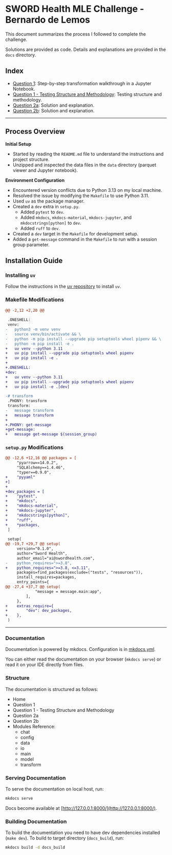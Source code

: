 # SWORD Health MLE Challenge - Bernardo de Lemos

This document summarizes the process I followed to complete the challenge.

Solutions are provided as code. Details and explanations are provided in the `docs` directory.

## Index

- [Question 1](Question_1.ipynb): Step-by-step transformation walkthrough in a Jupyter Notebook.
- [Question 1 - Testing Structure and Methodology](Question_1_Tests.md): Testing structure and methodology.
- [Question 2a](Question_2a.md): Solution and explanation.
- [Question 2b](Question_2b.md): Solution and explanation.

---

## Process Overview

**Initial Setup**
- Started by reading the `README.md` file to understand the instructions and project structure.
- Unzipped and inspected the data files in the `data` directory (parquet viewer and Jupyter notebook).

**Environment Configuration**
- Encountered version conflicts due to Python 3.13 on my local machine.
- Resolved the issue by modifying the `Makefile` to use Python 3.11.
- Used `uv` as the package manager.
- Created a `dev` extra in `setup.py`.
    - Added `pytest` to `dev`.
    - Added `mkdocs`, `mkdocs-material`, `mkdocs-jupyter`, and `mkdocstrings[python]` to `dev`.
    - Added `ruff` to `dev`.
- Created a `dev` target in the `Makefile` for development setup.
- Added a `get-message` command in the `Makefile` to run with a session group parameter.

## Installation Guide

### Installing `uv`
Follow the instructions in the [uv repository](https://github.com/astral-sh/uv) to install `uv`.

### Makefile Modifications

```diff
@@ -2,12 +2,20 @@
 
 .ONESHELL:
 venv:
-	python3 -m venv venv
-	source venv/bin/activate && \
-	python -m pip install --upgrade pip setuptools wheel pipenv && \
-	python -m pip install -e .
+	uv venv --python 3.11
+	uv pip install --upgrade pip setuptools wheel pipenv
+	uv pip install -e .
+
+.ONESHELL:
+dev:
+	uv venv --python 3.11
+	uv pip install --upgrade pip setuptools wheel pipenv
+	uv pip install -e .[dev]
 
-# transform
 .PHONY: transform
 transform:
-	message transform
+	message transform
+
+.PHONY: get-message
+get-message:
+	message get-message $(session_group)
```

### `setup.py` Modifications

```diff
@@ -12,6 +12,16 @@ packages = [
     "pyarrow==14.0.2",
     "SQLAlchemy==1.4.46",
     "typer==0.9.0",
+    "pyyaml"
+]
+
+dev_packages = [
+    "pytest",
+    "mkdocs",
+    "mkdocs-material",
+    "mkdocs-jupyter",
+    "mkdocstrings[python]",
+    "ruff",
+    *packages,
 ]
 
 setup(
@@ -19,7 +29,7 @@ setup(
     version="0.1.0",
     author="Sword Health",
     author_email="ai@swordhealth.com",
-    python_requires=">=3.8",
+    python_requires=">=3.8, <=3.11",
     packages=find_packages(exclude=("tests", "resources")),
     install_requires=packages,
     entry_points={
@@ -27,4 +37,7 @@ setup(
             "message = message.main:app",
         ],
     },
+    extras_require={
+        "dev": dev_packages,
+    },
 )
```

---

### Documentation

Documentation is powered by mkdocs. Configuration is in [mkdocs.yml](mkdocs.yml).

You can either read the documentation on your browser (`mkdocs serve`) or read it on your IDE directly from files.

### Structure

The documentation is structured as follows:


- Home
- Question 1
- Question 1 - Testing Structure and Methodology
- Question 2a
- Question 2b
- Modules Reference:
    - chat
    - config
    - data
    - io
    - main
    - model
    - transform


### Serving Documentation

To serve the documentation on local host, run:

```bash
mkdocs serve
```

Docs become available at [http://127.0.0.1:8000/](http://127.0.0.1:8000/).

### Building Documentation

To build the documentation you need to have dev dependencies installed (`make dev`). To build to target directory (`docs_build`), run:

```bash
mkdocs build -d docs_build
```

